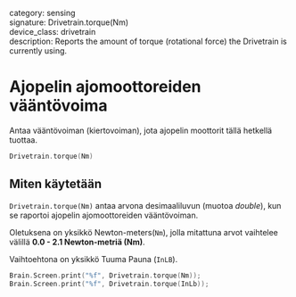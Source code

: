 category: sensing  
signature: Drivetrain.torque(Nm)  
device_class: drivetrain  
description: Reports the amount of torque (rotational force) the Drivetrain is currently using.

# Ajopelin ajomoottoreiden vääntövoima

Antaa vääntövoiman (kiertovoiman), jota ajopelin moottorit tällä hetkellä tuottaa.

```cpp
Drivetrain.torque(Nm)
```

## Miten käytetään

`Drivetrain.torque(Nm)` antaa arvona desimaaliluvun (muotoa *double*), kun se raportoi ajopelin ajomoottoreiden vääntövoiman. 

Oletuksena on yksikkö Newton-meters(`Nm`), jolla mitattuna arvot vaihtelee välillä **0.0 - 2.1 Newton-metriä (Nm)**.

Vaihtoehtona on yksikkö Tuuma Pauna (`InLB`).

```cpp
Brain.Screen.print("%f", Drivetrain.torque(Nm));
Brain.Screen.print("%f", Drivetrain.torque(InLb));
```
<advanced>
</advanced>